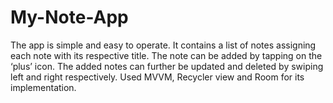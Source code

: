 # My-Note-App
The app is simple and easy to operate. It contains a list of notes assigning each note with its respective title. The note can be added by tapping on the ‘plus’ icon. The added notes can further be updated and deleted by swiping left and right respectively. Used MVVM, Recycler view and Room for its implementation.
